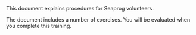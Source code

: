 This document explains procedures for Seaprog volunteers.

The document includes a number of exercises. You will be evaluated when you complete this training.
